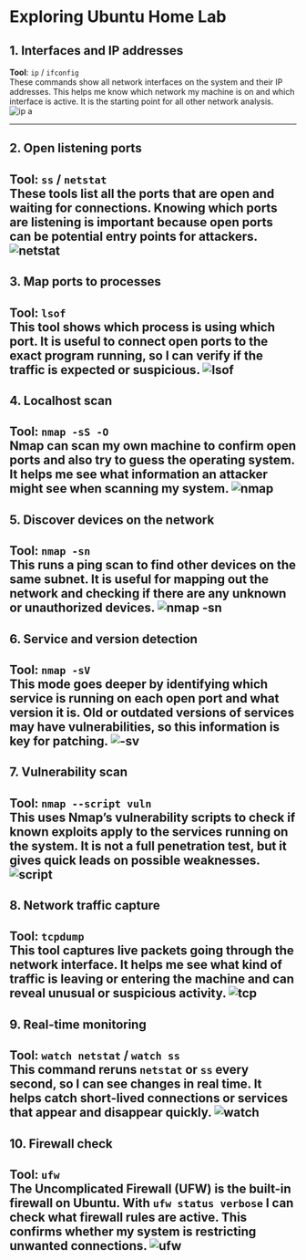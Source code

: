 # Exploring Ubuntu Home Lab 




## 1. Interfaces and IP addresses
**Tool**: `ip` / `ifconfig`  
These commands show all network interfaces on the system and their IP addresses. This helps me know which network my machine is on and which interface is active. It is the starting point for all other network analysis.
![ip a](image.png)

---

## 2. Open listening ports
**Tool**: `ss` / `netstat`  
These tools list all the ports that are open and waiting for connections. Knowing which ports are listening is important because open ports can be potential entry points for attackers.
![netstat](image-1.png)
---

## 3. Map ports to processes
**Tool**: `lsof`  
This tool shows which process is using which port. It is useful to connect open ports to the exact program running, so I can verify if the traffic is expected or suspicious.
![lsof](image-2.png)
---

## 4. Localhost scan
**Tool**: `nmap -sS -O`  
Nmap can scan my own machine to confirm open ports and also try to guess the operating system. It helps me see what information an attacker might see when scanning my system.
![nmap](image-3.png)
---

## 5. Discover devices on the network
**Tool**: `nmap -sn`  
This runs a ping scan to find other devices on the same subnet. It is useful for mapping out the network and checking if there are any unknown or unauthorized devices.
![nmap -sn](image-4.png)
---

## 6. Service and version detection
**Tool**: `nmap -sV`  
This mode goes deeper by identifying which service is running on each open port and what version it is. Old or outdated versions of services may have vulnerabilities, so this information is key for patching.
![-sv](image-5.png)
---

## 7. Vulnerability scan
**Tool**: `nmap --script vuln`  
This uses Nmap’s vulnerability scripts to check if known exploits apply to the services running on the system. It is not a full penetration test, but it gives quick leads on possible weaknesses.
![script](image-6.png)
---

## 8. Network traffic capture
**Tool**: `tcpdump`  
This tool captures live packets going through the network interface. It helps me see what kind of traffic is leaving or entering the machine and can reveal unusual or suspicious activity.
![tcp](image-7.png)
---

## 9. Real-time monitoring
**Tool**: `watch netstat` / `watch ss`  
This command reruns `netstat` or `ss` every second, so I can see changes in real time. It helps catch short-lived connections or services that appear and disappear quickly.
![watch](image-8.png)
---

## 10. Firewall check
**Tool**: `ufw`  
The Uncomplicated Firewall (UFW) is the built-in firewall on Ubuntu. With `ufw status verbose` I can check what firewall rules are active. This confirms whether my system is restricting unwanted connections.
![ufw](image-9.png)
---
